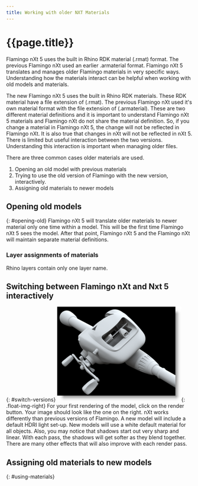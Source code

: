 ```yaml
---
title: Working with older NXT Materials
---
```


# {{page.title}}
Flamingo nXt 5 uses the built in Rhino RDK material (.rmat) format.  The previous Flamingo nXt used an earlier .armaterial format.  Flamingo nXt 5 translates and manages older Flamingo materials in very specific ways.  Understanding how the materials interact can be helpful when working with old models and materials.

The new Flamingo nXt 5 uses the built in Rhino RDK materials.  These RDK material have a file extension of (.rmat).  The previous Flamingo nXt used it's own material format with the file extension of (.armaterial).  These are two different material definitions and it is important to understand Flamingo nXt 5 materials and Flamingo nXt do not share the material definition.  So, if you change a material in Flamingo nXt 5, the change will not be reflected in Flamingo nXt.  It is also true that changes in nXt will not be reflected in nXt 5.  There is limited but useful interaction between the two versions.  Understanding this interaction is important when managing older files.

There are three common cases older materials are used.

1. Opening an old model with previous materials
1. Trying to use the old version of Flamingo with the new version, interactively.
1. Assigning old materials to newer models


## Opening old models
{: #opening-old}
Flamingo nXt 5 will translate older materials to newer material only one time within a model.  This will be the first time Flamingo nXt 5 sees the model. After that point, Flamingo nXt 5 and the Flamingo nXt will maintain separate material definitions.

### Layer assignments of materials
Rhino layers contain only one layer name.

## Switching between Flamingo nXt and Nxt 5 interactively
{: #switch-versions}
![images/getting_started001.png](images/getting_started001.png){: .float-img-right} For your first rendering of the model, click on the render button. Your image should look like the one on the right. nXt works differently than previous versions of Flamingo. A new model will include a default HDRI light set-up.  New models will use a white default material for all objects. Also, you may notice that shadows start out very sharp and linear. With each pass, the shadows will get softer as they blend together. There are many other effects that will also improve with each render pass.

## Assigning old materials to new models
{: #using-materials}
